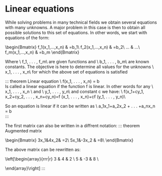 # Linear equations

While solving problems in many technical fields we obtain several equations
with many unknowns. A major problem in this case is then to obtain all
possible solutions to this set of equations. In other words, we start with
equations of the form:

\begin{Bmatrix}
f_1(x_1,...,x_n) & =b_1\\
f_2(x_1,...,x_n) & =b_2\\
... & ...\\
f_m(x_1,...,x_n) & =b_m
\end{Bmatrix}

Where \ f_1, . . . , f_m\ are given functions and \ b_1, . . . , b_m\ are known constants. The objective is here to determine all values for the unknowns \ x_1, . . . , x_n\ for which the above set of equations is satisfied

::: theorem Linear equation
\ f(x_1, . . . , x_n) = b\
Is called a linear equation if the function f is linear. In other words for any \ x_1, . . . , x_n \ and \ y_1, . . . , y_n\ and constant c we have:
\ f(x_1+cy_1, x_2+cy_2, . . . , x_n+cy_n)=f (x_1, . . . , x_n)+cf (y_1, . . . , y_n)\

So an equation is linear if it can be written as \ a_1x_1+a_2x_2 + . . . +a_nx_n = b\
:::

The first matrix can also be written in a diffrent notation: 
::: theorem Augmented matrix

\begin{Bmatrix}
3x_1&4x_2& =2\\
5x_1&-3x_2 & =8\\
\end{Bmatrix}

The above matrix can be rewritten as:

\left[\begin{array}{rrr|r}
   3 & 4 & 2 \\
    5 & -3 & 8 \\

  \end{array}\right]
:::